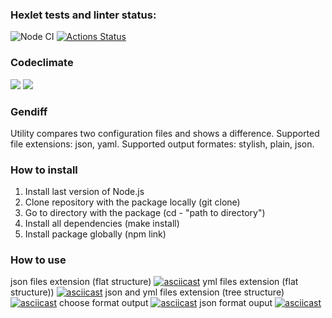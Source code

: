 ### Hexlet tests and linter status:
![Node CI](https://github.com/Viltorn/frontend-project-lvl2/actions/workflows/nodejs.yml/badge.svg)
[![Actions Status](https://github.com/Viltorn/frontend-project-lvl2/workflows/hexlet-check/badge.svg)](https://github.com/Viltorn/frontend-project-lvl2/actions)
### Codeclimate
<a href="https://codeclimate.com/github/Viltorn/frontend-project-lvl2/maintainability"><img src="https://api.codeclimate.com/v1/badges/04bb7cbe17c41139c892/maintainability" /></a>
<a href="https://codeclimate.com/github/Viltorn/frontend-project-lvl2/test_coverage"><img src="https://api.codeclimate.com/v1/badges/04bb7cbe17c41139c892/test_coverage" /></a>

### Gendiff
Utility compares two configuration files and shows a difference.
Supported file extensions: json, yaml.
Supported output formates: stylish, plain, json.
### How to install
1. Install last version of Node.js
2. Clone repository with the package locally (git clone)
3. Go to directory with the package (cd - "path to directory")
4. Install all dependencies (make install) 
5. Install package globally (npm link)
### How to use
json files extension (flat structure)
[![asciicast](https://asciinema.org/a/lXEXAh1pQ5aQJB7Y8a1qsY5za.svg)](https://asciinema.org/a/lXEXAh1pQ5aQJB7Y8a1qsY5za)
yml files extension (flat structure))
[![asciicast](https://asciinema.org/a/7UeEoCkwzfCzxTblFy9EhrXIG.svg)](https://asciinema.org/a/7UeEoCkwzfCzxTblFy9EhrXIG)
json and yml files extension (tree structure)
[![asciicast](https://asciinema.org/a/lbGIHWp68RpWvwHGCQ1QMWUTx.svg)](https://asciinema.org/a/lbGIHWp68RpWvwHGCQ1QMWUTx)
choose format output
[![asciicast](https://asciinema.org/a/6dGsXO4r8Kz4wSwZ6HQy6b5FR.svg)](https://asciinema.org/a/6dGsXO4r8Kz4wSwZ6HQy6b5FR)
json format ouput
[![asciicast](https://asciinema.org/a/UjFNuAvXw6RxLzge1MR7Glaou.svg)](https://asciinema.org/a/UjFNuAvXw6RxLzge1MR7Glaou)



